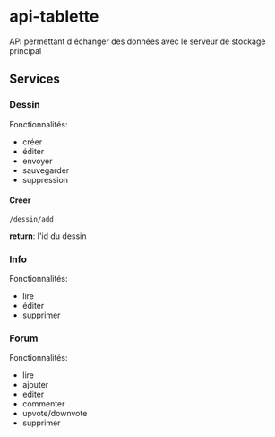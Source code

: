 # api-tablette

API permettant d'échanger des données avec le serveur de stockage principal

## Services

### Dessin

Fonctionnalités:
  * créer
  * éditer
  * envoyer
  * sauvegarder
  * suppression

#### Créer

```
/dessin/add
```
**return**: l'id du dessin

### Info

Fonctionnalités:
  * lire
  * éditer
  * supprimer

### Forum

Fonctionnalités:
  * lire
  * ajouter
  * editer
  * commenter
  * upvote/downvote
  * supprimer
